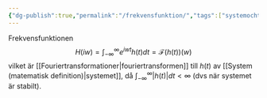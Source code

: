 ```yaml
---
{"dg-publish":true,"permalink":"/frekvensfunktion/","tags":["systemochtransformer"]}
---
```


Frekvensfunktionen
$$H(iw)=\int_{-\infty}^{\infty}e^{iwt}h(t)dt=\mathcal{F}(h(t))(w)$$
vilket är [[Fouriertransformationer\|fouriertransformen]] till $h(t)$ av [[System (matematisk definition)\|systemet]], då $\int_{-\infty}^{\infty}|h(t)|dt<\infty$ (dvs när systemet är stabilt).
